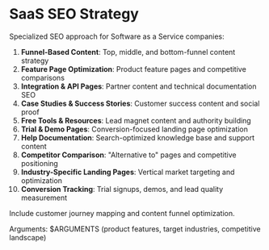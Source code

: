 # SaaS SEO Strategy

Specialized SEO approach for Software as a Service companies:

1. **Funnel-Based Content**: Top, middle, and bottom-funnel content strategy
2. **Feature Page Optimization**: Product feature pages and competitive comparisons
3. **Integration & API Pages**: Partner content and technical documentation SEO
4. **Case Studies & Success Stories**: Customer success content and social proof
5. **Free Tools & Resources**: Lead magnet content and authority building
6. **Trial & Demo Pages**: Conversion-focused landing page optimization
7. **Help Documentation**: Search-optimized knowledge base and support content
8. **Competitor Comparison**: "Alternative to" pages and competitive positioning
9. **Industry-Specific Landing Pages**: Vertical market targeting and optimization
10. **Conversion Tracking**: Trial signups, demos, and lead quality measurement

Include customer journey mapping and content funnel optimization.

Arguments: $ARGUMENTS (product features, target industries, competitive landscape)